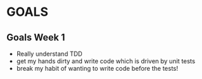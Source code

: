 # GOALS

## Goals Week 1

* Really understand TDD
* get my hands dirty and write code which is driven by unit tests
* break my habit of wanting to write code before the tests!

